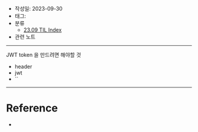 - 작성일: 2023-09-30
- 태그: 
- 분류
    - [23.09 TIL Index](23.09%20TIL%20Index.md)
- 관련 노트

---

JWT token 을 만드려면 해야할 것

- header
- jwt
- ``

---

# Reference

- 